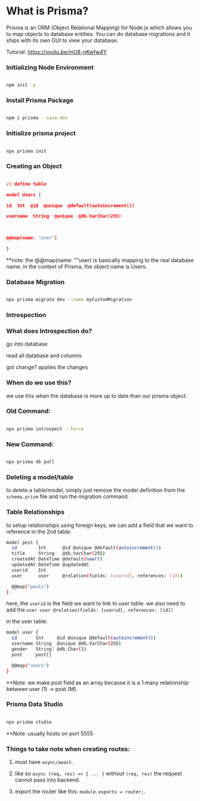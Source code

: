 
# What is Prisma?

Prisma is an ORM (Object Relational Mapping) for Node.js which allows you to map objects to database entities. You can do database migrations and it ships with its own GUI to view your database.

Tutorial: https://youtu.be/mU8-nKwfw4Y

  

### Initializing Node Environment

  

```bash

npm init -y

```

  

### Install Prisma Package

  

```bash

npm i prisma --save-dev

```

  

### Initialize prisma project

  

```bash

npx prisma init

```

  

### Creating an Object

```json

// define table

model Users {

id  Int  @id  @unique  @default(autoincrement())

username  String  @unique  @db.VarChar(255)

  

@@map(name: "user")

}

```

  **note: the @@map(name: ""user) is basically mapping to the real database name. in the context of Prisma, the object name is Users.

### Database Migration

```bash

npx prisma migrate dev --name myCustomMigration

```

  

### Introspection

  

### What does Introspection do?

  

go into database

  

read all database and columns

  

got change? applies the changes

  

### When do we use this?

  

we use this when the database is more up to date than our prisma object.

  

### Old Command:

  

```bash

npx prisma introspect --force

```

  

### New Command:

```bash

npx prisma db pull

```

  

### Deleting a model/table

  

to delete a table/model, simply just remove the model definition from the `schema.prism` file and run the migration command.

  

### Table Relationships
to setup relationships using foreign keys, we can add a field that we want to reference in the 2nd table:

```bash
model post {
  id        Int      @id @unique @default(autoincrement())
  title     String   @db.VarChar(255)
  createdAt DateTime @default(now())
  updatedAt DateTime @updatedAt
  userid    Int
  user      user     @relation(fields: [userid], references: [id])

  @@map("posts")
}

```

here, the `userid` is the field we want to link to user table. we also need to add the `user user @relation(fields: [userid], references: [id])`

in the user table:

```bash
model user {
  id       Int     @id @unique @default(autoincrement())
  username String  @unique @db.VarChar(255)
  gender   String? @db.Char(1)
  post     post[]

  @@map("users")
}

```

**Note: we make post field as an array because it is a 1:many relationship between user (1) → post (M).


### Prisma Data Studio

  

```bash

npx prisma studio

```

  

**Note: usually hosts on port 5555

  

### Things to take note when creating routes:

  

1. must have `async/await`.

2. like so `async (req, res) => { ... }` without `(req, res)` the request cannot pass into backend.

3. export the router like this: `module.exports = router;`.
